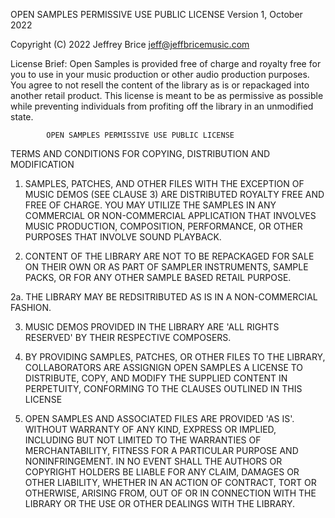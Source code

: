 OPEN SAMPLES PERMISSIVE USE PUBLIC LICENSE
                    Version 1, October 2022

 Copyright (C) 2022 Jeffrey Brice <jeff@jeffbricemusic.com>

License Brief: Open Samples is provided free of charge and royalty free for you to use in your music production or other audio production purposes. You agree to not resell the content of the library as is or repackaged into another retail product. This license is meant to be as permissive as possible while preventing individuals from profiting off the library in an unmodified state.

            OPEN SAMPLES PERMISSIVE USE PUBLIC LICENSE
   TERMS AND CONDITIONS FOR COPYING, DISTRIBUTION AND MODIFICATION

  1. SAMPLES, PATCHES, AND OTHER FILES WITH THE EXCEPTION OF MUSIC DEMOS (SEE CLAUSE 3) ARE DISTRIBUTED ROYALTY FREE AND FREE OF CHARGE. YOU MAY UTILIZE THE SAMPLES IN ANY COMMERCIAL OR NON-COMMERCIAL APPLICATION THAT INVOLVES MUSIC PRODUCTION, COMPOSITION, PERFORMANCE, OR OTHER PURPOSES THAT INVOLVE SOUND PLAYBACK.

  2. CONTENT OF THE LIBRARY ARE NOT TO BE REPACKAGED FOR SALE ON THEIR OWN OR AS PART OF SAMPLER INSTRUMENTS, SAMPLE PACKS, OR FOR ANY OTHER SAMPLE BASED RETAIL PURPOSE.

  2a. THE LIBRARY MAY BE REDSITRIBUTED AS IS IN A NON-COMMERCIAL FASHION.

  3. MUSIC DEMOS PROVIDED IN THE LIBRARY ARE 'ALL RIGHTS RESERVED' BY THEIR RESPECTIVE COMPOSERS.

  4. BY PROVIDING SAMPLES, PATCHES, OR OTHER FILES TO THE LIBRARY, COLLABORATORS ARE ASSIGNIGN OPEN SAMPLES A LICENSE TO DISTRIBUTE, COPY, AND MODIFY THE SUPPLIED CONTENT IN PERPETUITY, CONFORMING TO THE CLAUSES OUTLINED IN THIS LICENSE

  5. OPEN SAMPLES AND ASSOCIATED FILES ARE PROVIDED 'AS IS'. WITHOUT WARRANTY OF ANY KIND, EXPRESS OR IMPLIED, INCLUDING BUT NOT LIMITED TO THE WARRANTIES OF MERCHANTABILITY, FITNESS FOR A PARTICULAR PURPOSE AND NONINFRINGEMENT. IN NO EVENT SHALL THE AUTHORS OR COPYRIGHT HOLDERS BE LIABLE FOR ANY CLAIM, DAMAGES OR OTHER LIABILITY, WHETHER IN AN ACTION OF CONTRACT, TORT OR OTHERWISE, ARISING FROM, OUT OF OR IN CONNECTION WITH THE LIBRARY OR THE USE OR OTHER DEALINGS WITH THE LIBRARY.
